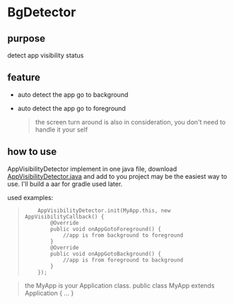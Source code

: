 # BgDetector

## purpose

detect app visibility status

## feature

- auto detect the app go to background
- auto detect the app go to foreground

  > the screen turn around is also in consideration, you don't need to handle it your self

## how to use

AppVisibilityDetector implement in one java file,
download [AppVisibilityDetector.java](https://github.com/zyc945/AppVisibilityDetector/blob/master/AppVisibilityDetectorLlib/src/main/java/com/zyc945/detector/AppVisibilityDetector.java) and add to you project
may be the easiest way to use.
I'll build a aar for gradle used later.

used examples:

> ```
>     AppVisibilityDetector.init(MyApp.this, new AppVisibilityCallback() {
>         @Override
>         public void onAppGotoForeground() {
>             //app is from background to foreground
>         }
>         @Override
>         public void onAppGotoBackground() {
>             //app is from foreground to background
>         }
>     });
> ```

> the MyApp is your Application class. public class MyApp extends Application { ... }
